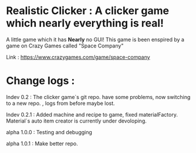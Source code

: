 Realistic Clicker :
A clicker game which nearly everything is real!
=================
A little game which it has __Nearly__ no GUI! This game is been enspired by a game on Crazy Games called "Space Company"<p>
Link : https://www.crazygames.com/game/space-company

Change logs :
===

Indev 0.2 :
The clicker game`s git repo. have some problems, now switching to a new repo. , logs from before maybe lost.

Indev 0.2.1 :
Added machine and recipe to game, fixed materialFactory.
Material`s auto item creator is currently under devoloping.

alpha 1.0.0 :
Testing and debugging

alpha 1.0.1 :
Make better repo.
